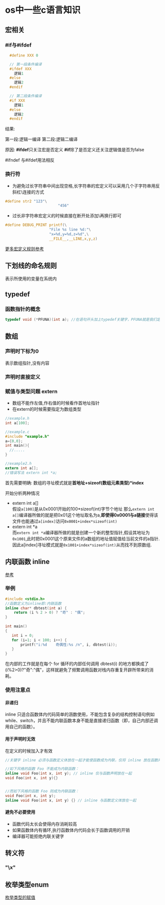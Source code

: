 # os中一些c语言知识

## 宏相关
### #if与#ifdef
``` c
  #define XXX 0

  // 第一段条件编译
  #ifdef XXX
    逻辑1
  #else
    逻辑2
  #endif

  // 第二段条件编译
  #if XXX
    逻辑1
  #else
    逻辑2
  #endif
```
结果:

第一段:逻辑一编译
第二段:逻辑二编译

原因:
**\#ifdef**只关注宏是否定义
**#if**除了是否定义还关注逻辑值是否为false

\#ifndef
与#ifdef用法相反
### 换行符
- 为避免过长字符串中间出现空格,长字符串的宏定义可以采用几个子字符串用反斜杠\连接的方式
```c
#define str2 "123"\
                        "456" 
```
- 过长非字符串宏定义的时候直接在断开处添加\再换行即可
```c
#define DEBUG_PRINT printf(\
                    "File %s line %d:"\
                    "x=%d,y=%d,z=%d",\
                    __FILE__,__LINE,x,y,z)
``` 
[更多宏定义规则参考](https://blog.csdn.net/jmh1996/article/details/72832737)
## 下划线的命名规则
表示所使用的变量在系统内

## typedef
### 函数指针的概念
```c
typedef void (*PFUNA)(int a); //在语句开头加上typedef关键字，PFUNA就是我们定义的新类型
```
## 数组
### 声明时下标为0
表示数组指针,没有内容
### 声明时直接定义
### 赋值与类型问题 extern
- 数组不能作左值,作右值的时候看作首地址指针
- 在extern的时候需要指定为数组类型
``` c
//example.h
int a[100];
```
``` c
//example.c
#include "example.h"
a={0,0};
int main(){
  //.....
}
```
``` c
//example2.h
extern int a[];
//错误写法 extern int *a;
```
首先需要明确:
数组的寻址模式就是**首地址+sizeof(数组元素类型)\*index**

开始分析两种情况
-  extern int a[]  
假设``a[100]``是从0x0001开始的100*sizeof(int)字节个地址 那么``extern int a[]``编译器所做的就是把0x01这个地址取名为a,**即使得0x0001与a链接**使得该文件也能通过``a[index]``访问``0x0001+index*sizeof(int)``
-  extern int *a  
而``extern int *a``编译器所做的就是创建一个新的整型指针,假设其地址为``0x1001``,此时把0x0001这个原来文件的a数组的地址值赋值给当前文件的a指针.因此a[index]寻址模式就是``0x1001+index*sizeof(int)``从而找不到原数组.
## 内联函数 inline
[参考](https://www.runoob.com/w3cnote/cpp-inline-usage.html)
### 举例
```c
#include <stdio.h>
//函数定义为inline即:内联函数
inline char* dbtest(int a) {
    return (i % 2 > 0) ? "奇" : "偶";
} 
 
int main()
{
   int i = 0;
   for (i=1; i < 100; i++) {
       printf("i:%d    奇偶性:%s /n", i, dbtest(i));    
   }
}
```
在内部的工作就是在每个 for 循环的内部任何调用 dbtest(i) 的地方都换成了 (i%2>0)?"奇":"偶"，这样就避免了频繁调用函数对栈内存重复开辟所带来的消耗。
### 使用注意点
#### 非递归
inline 只适合函数体内代码简单的涵数使用，不能包含复杂的结构控制语句例如 while、switch，并且不能内联函数本身不能是直接递归函数（即，自己内部还调用自己的函数）。
#### 用于声明时无效
在定义的时候加入才有效
```c
//关键字 inline 必须与函数定义体放在一起才能使函数成为内联，仅将 inline 放在函数声明前面不起任何作用。

//如下风格的函数 Foo 不能成为内联函数：
inline void Foo(int x, int y); // inline 仅与函数声明放在一起
void Foo(int x, int y){}


//而如下风格的函数 Foo 则成为内联函数：
void Foo(int x, int y);
inline void Foo(int x, int y) {} // inline 与函数定义体放在一起
```
#### 避免不必要使用
- 函数代码太长会使得内存消耗较高
- 如果函数体内有循环,执行函数体内代码会长于函数调用的开销
- 编译器可能拒绝内联关键字

## 转义符
### "\x"

## 枚举类型enum
[枚举类型的赋值](https://www.jianshu.com/p/83379e53a572) 
